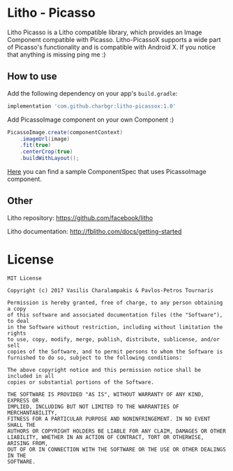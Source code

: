 # Litho - Picasso
Litho Picasso is a Litho compatible library, which provides an Image Component compatible with Picasso. Litho-PicassoX supports a wide part of Picasso's functionality and is compatible with Android X. If you notice that anything is missing ping me :)

## How to use

Add the following dependency on your app's `build.gradle`:
```gradle
implementation 'com.github.charbgr:litho-picassox:1.0'
```

Add PicassoImage component on your own Component :)

```java
PicassoImage.create(componentContext)
    .imageUrl(image)
    .fit(true)
    .centerCrop(true)
    .buildWithLayout();
```

[Here](https://github.com/charbgr/litho-picasso/blob/master/app/src/main/java/com/github/charbgr/litho_picasso_component_sample/lithography/PicassoSingleImageComponentSpec.java) you can find a sample ComponentSpec that uses PicassoImage component.


## Other

Litho repository: https://github.com/facebook/litho

Litho documentation: http://fblitho.com/docs/getting-started

License
=======

    MIT License

    Copyright (c) 2017 Vasilis Charalampakis & Pavlos-Petros Tournaris

    Permission is hereby granted, free of charge, to any person obtaining a copy
    of this software and associated documentation files (the "Software"), to deal
    in the Software without restriction, including without limitation the rights
    to use, copy, modify, merge, publish, distribute, sublicense, and/or sell
    copies of the Software, and to permit persons to whom the Software is
    furnished to do so, subject to the following conditions:

    The above copyright notice and this permission notice shall be included in all
    copies or substantial portions of the Software.

    THE SOFTWARE IS PROVIDED "AS IS", WITHOUT WARRANTY OF ANY KIND, EXPRESS OR
    IMPLIED, INCLUDING BUT NOT LIMITED TO THE WARRANTIES OF MERCHANTABILITY,
    FITNESS FOR A PARTICULAR PURPOSE AND NONINFRINGEMENT. IN NO EVENT SHALL THE
    AUTHORS OR COPYRIGHT HOLDERS BE LIABLE FOR ANY CLAIM, DAMAGES OR OTHER
    LIABILITY, WHETHER IN AN ACTION OF CONTRACT, TORT OR OTHERWISE, ARISING FROM,
    OUT OF OR IN CONNECTION WITH THE SOFTWARE OR THE USE OR OTHER DEALINGS IN THE
    SOFTWARE.
